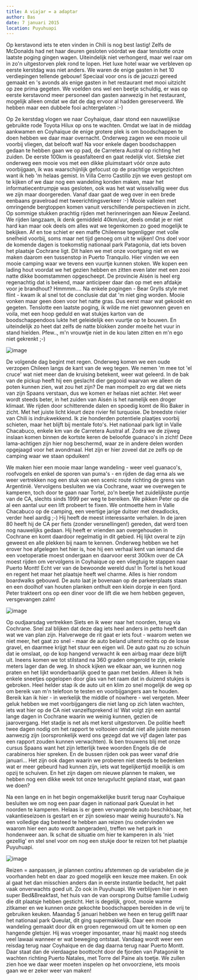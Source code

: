 ```yaml
---
title: A viajar = a adaptar
author: Bas
date: 7 januari 2015
location: Puyuhuapi
---
```

Op kerstavond iets te eten vinden in Chili is nog best lastig! Zelfs de McDonalds had net haar deuren gesloten vóórdat we daar tenslotte onze laatste poging gingen wagen. Uiteindelijk niet verhongerd, maar wel raar om in zo'n uitgestorven plek rond te lopen. Het luxe hotel waar we verbleven op eerste kerstdag was niet anders. We waren de enige gasten in het 10 verdiepingen tellende gebouw! Speciaal voor ons is de jacuzzi gereed gemaakt en 's avonds als enige gasten in het restaurant met mooi uitzicht op zee prima gegeten. We voelden ons wel een beetje schuldig, er was op eerste kerstavond meer personeel dan gasten aanwezig in het restaurant, mogelijk alleen omdat we dat de dag ervoor al hadden gereserveerd. We hebben maar een dubbele fooi achtergelaten :-)

Op 2e kerstdag vlogen we naar Coyhaique, daar stond een nauwelijkse gebruikte rode Toyota Hilux op ons te wachten. Omdat we laat in de middag aankwamen en Coyhaique de enige grotere plek is om boodschappen te doen hebben we daar maar overnacht. Onderweg zagen we een mooie uil voorbij vliegen, dat belooft wat! Na voor enkele dagen boodschappen gedaan te hebben gaan we op pad, de Carretera Austral op richting het zuiden. De eerste 100km is geasfalteerd en gaat redelijk vlot. Sietske ziet onderweg een mooie vos met een dikke pluimstaart vóór onze auto voorbijgaan, ik was waarschijnlijk gefocust op de prachtige vergezichten want ik heb 'm helaas gemist. In Villa Cerro Castillo zijn we even gestopt om te kijken of we daar nog een wandeling konden maken, maar het informatiecentrumpje was gesloten, ook was het wat wisselvallig weer dus we zijn maar doorgereden. Vanaf daar gaat de weg over in een brede eenbaans gravelroad met tweerichtingsverkeer :-) Mooie valleien met omringende bergtoppen komen vanuit verschillende perspectieven in zicht. Op sommige stukken prachtig rijden met herinneringen aan Nieuw Zeeland. We rijden langzaam, ik denk gemiddeld 40km/uur, deels omdat je er niet hard kan maar ook deels om alles wat we tegenkomen zo goed mogelijk te bekijken. Af en toe schiet er een maffe Chileense tegenligger met volle snelheid voorbij, soms maar net tijd genoeg om uit te wijken! Ons doel voor de komende dagen is toekomstig nationaal park Patagonia, dat iets boven het plaatsje Cochrane ligt. Dit halen we met onze voortgang niet en we maken daarom een tussenstop in Puerto Tranquilo. Hier vinden we een mooie camping waar we tevens een vuurtje kunnen stoken. We kopen een lading hout voordat we het gezien hebben en zitten even later met een zooi natte dikke boomstammen opgescheept. De provincie Aisén is heel erg regenachtig dat is bekend, maar anticipeer daar dan op met een afdakje voor je brandhout? Hmmmm.... Na enkele pogingen - Bear Grylls style met flint - kwam ik al snel tot de conclusie dat dat 'm niet ging worden. Mooie vonken maar geen doen voor het natte gras. Dus eerst maar wat gekookt en gegeten. Tenslotte een laatste poging, ik wilde me niet gewonnen geven en voila, met een hoop geduld en wat stukjes karton van de boodschappendoos lukte het geleidelijk een vuurtje op te bouwen. En uiteindelijk zo heet dat zelfs de natte blokken zonder moeite het vuur in stand hielden. Pfew.., m'n vrouwtje niet in de kou laten zitten en m'n ego niet gekrenkt ;-)

![image](https://cloud.githubusercontent.com/assets/8626944/5652629/e6767c0a-9690-11e4-8ac8-e6fa7a6abdc9.jpg)

De volgende dag begint met regen. Onderweg komen we een oude verzopen Chileen langs de kant van de weg tegen. We nemen 'm mee tot 'el cruce' wat niet meer dan de kruising betekent, weer wat geleerd. In de bak van de pickup heeft hij een geslacht dier gegooid waarvan we alleen de poten kunnen zien, wat zou het zijn? De man mompelt zo erg dat we niets van zijn Spaans verstaan, dus we komen er helaas niet achter.  Het weer wordt steeds beter, in het zuiden van Aisén is het namelijk een droger klimaat. We rijden door schitterende dalen en spoedig komt de Rio Baker in zicht. Met het juiste licht kleurt deze rivier fel turquoise. De breedste rivier van Chili is indrukwekkend. Ik zie honderden potentiele plaatjes voorbij schieten, maar het blijft bij mentale foto's. Het nationaal park ligt in Valle Chacabuco, enkele km van de Carretera Austral af. Zodra we de zijweg inslaan komen binnen de kortste keren de beloofde guanaco's in zicht! Deze lama-achtigen zijn hier nog beschermd, waar ze in andere delen worden opgejaagd voor het avondmaal. Het zijn er hier zoveel dat ze zelfs op de camping waar we staan opduiken!

We maken hier een mooie maar lange wandeling - weer veel guanaco's, roofvogels en enkel de sporen van puma's - en rijden de dag erna als we weer vertrekken nog een stuk van een scenic route richting de grens van Argentinië. Vervolgens besluiten we via Cochrane, waar we overwegen te kamperen, toch door te gaan naar Tortel, zo'n beetje het zuidelijkste puntje van de CA, slechts sinds 1999 per weg te bereiken. We pikken Peter op die al een aantal uur een lift probeert te fixen. We ontmoette hem in Valle Chacabuco op de camping, een veertige jarige duitser met dreadlocks, verder heel aardig ;-) Hij heeft de meest interessante verhalen. In de jaren 80 heeft hij de CA per fiets (zonder versnellingen!) gereden, dat werd toen nog nauwelijks gedaan. Hij heeft er vrienden aan overgehouden in Cochrane en komt daardoor regelmatig in dit gebied. Hij lijkt overal te zijn geweest en alle plekken bij naam te kennen. Onderweg hebben we het erover hoe afgelegen het hier is, hoe hij een verhaal kent van iemand die een voetoperatie moest ondergaan en daarvoor eerst 300km over de CA moest rijden om vervolgens in Coyhaique op een vliegtuig te stappen naar Puerto Montt! Echt ver van de bewoonde wereld dus! In Tortel is het koud en regent het maar het plaatsje heeft wel charme. Alles is hier rondom boardwalks gebouwd. De auto laat je bovenaan op de parkeerplaats staan en een doolhof van houten planken onthult een klein dorpje in een fjord. Peter trakteert ons op een diner voor de lift die we hem hebben gegeven, versgevangen zalm!

![image](https://cloud.githubusercontent.com/assets/8626944/5652642/0e867f74-9691-11e4-901c-770aa9d7b3fe.jpg)

Op oudjaarsdag vertrekken Siets en ik weer naar het noorden, terug via Cochrane. Snel zal blijken dat deze dag iets heel anders in petto heeft dan wat we van plan zijn. Halverwege de rit gaat er iets fout - waarom weten we niet meer, het gaat zo snel - maar de auto beland uiterst rechts op de losse gravel, en daarmee krijgt het stuur een eigen wil. De auto gaat nu zo schuin dat ie omslaat, op de kop hangend verwacht ik een airbag maar deze blijft uit. Ineens komen we tot stilstand na 360 graden omgerold te zijn, enkele meters lager dan de weg.  In shock kijken we elkaar aan, we kunnen nog praten en het lijkt wonderbaarlijk goed te gaan met beiden. Alleen ik heb enkele sneetjes opgelopen door glas van het raam dat in duizend stukjes is gebroken. Heel helder stap ik de auto uit en klim zo snel mogelijk de weg op om bereik van m'n telefoon te testen en voorbijgangers aan te houden. Bereik kan ik hier - in werkelijk the middle of nowhere - wel vergeten. Meer geluk hebben we met voorbijgangers die niet lang op zich laten wachten, iets wat hier op de CA niet vanzelfsprekend is! Wat volgt     zijn een aantal lange dagen in Cochrane waarin we weinig kunnen, gezien de jaarovergang. Het stadje is net als met kerst uitgestorven. De politie heeft twee dagen nodig om het rapport te voltooien omdat niet alle juiste mensen aanwezig zijn (oorspronkelijk werd ons gezegd dat we vijf dagen later pas een rapport zouden kunnen verwachten). Ik ben trouwens blij met onze cursus Spaans want het zijn letterlijk twee woorden Engels die de carabineros hier spreken. En de bussen rijden ook pas weer vanaf drie januari... Het zijn ook dagen waarin we proberen niet steeds te bedenken wat er meer gebeurd had kunnen zijn, iets wat tegelijkertijd moeilijk is om opzij te schuiven. En het zijn dagen om nieuwe plannen te maken, we hebben nog een dikke week tot onze terugvlucht gepland staat, wat gaan we doen?

Na een lange en in het begin ongemakkelijke busrit terug naar Coyhaique besluiten we om nog een paar dagen in nationaal park Queulat in het noorden te kamperen. Helaas is er geen vervangende auto beschikbaar, het vakantieseizoen is gestart en er zijn sowieso maar weinig huurauto's. Na een volledige dag besteed te hebben aan reizen (nu ondervinden we waarom hier een auto wordt aangeraden), treffen we het park in hondenweer aan. Ik schat de situatie om hier te kamperen in als 'niet gezellig' en stel snel voor om nog een stukje door te reizen tot het plaatsje Puyuhuapi. 

![image](https://cloud.githubusercontent.com/assets/8626944/5652662/46ebf9d4-9691-11e4-93b8-bd8184e787a8.jpg)

Reizen = aanpassen, je plannen continu afstemmen op de variabelen die je voorhanden hebt en daar zo goed mogelijk een keuze mee maken. En ook al gaat het dan misschien anders dan in eerste instantie bedacht, het pakt vaak onverwachts goed uit. Zo ook in Puyuhuapi. We verblijven hier in een super Bed&Breakfast, het huis van de van oorsprong Duitse familie Ludwig die dit plaatsje hebben gesticht. Het is degelijk, groot, mooie warme zitkamer en we kunnen onze gekochte boodschappen bereiden in de vrij te gebruiken keuken. Maandag 5 januari hebben we heen en terug gelift naar het nationaal park Queulat, dit ging supermakkelijk. Daar een mooie wandeling gemaakt door dik en groen regenwoud om uit te komen op een hangende gletsjer. Hij was vroeger imposanter, maar hij maakt nog steeds veel lawaai wanneer er wat beweging ontstaat. Vandaag wordt weer een reisdag terug naar Coyhaique en de dag daarna terug naar Puerto Montt. Daar staat dan de vierdaagse boottocht door de fjorden van Patagonië te wachten richting Puerto Natales, met Torre del Paine als toetje. We zullen zien hoe we daar weer moeten inspelen op het onvoorziene, iets moois gaan we er zeker weer van maken!
